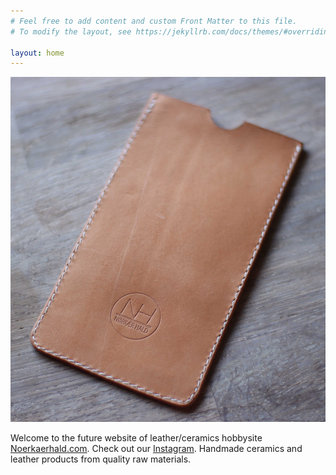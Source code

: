 ```yaml
---
# Feel free to add content and custom Front Matter to this file.
# To modify the layout, see https://jekyllrb.com/docs/themes/#overriding-theme-defaults

layout: home
---
```


![Phonecover](/images/phonecover.jpg)

Welcome to the future website of leather/ceramics hobbysite [Noerkaerhald.com](/index). Check out our [Instagram](https://www.instagram.com/noerkaerhald/). Handmade ceramics and leather products from quality raw materials.